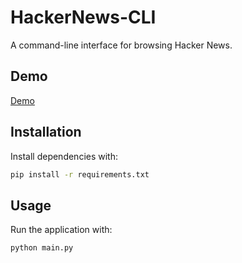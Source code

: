 # HackerNews-CLI

A command-line interface for browsing Hacker News.

## Demo

[Demo](https://github.com/user-attachments/assets/20624bd6-83e2-4eaf-a6a3-dce8ee408cd5)

## Installation

Install dependencies with:

```bash
pip install -r requirements.txt
```

## Usage

Run the application with:

```bash
python main.py
```
